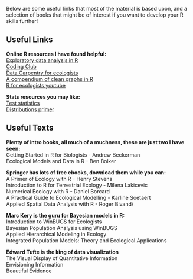 Below are some useful links that most of the material is based upon, and a selection of books that might be of interest if you want to develop your R skills further!

## Useful Links
**Online R resources I have found helpful:**\
[Exploratory data analysis in R](https://bookdown.org/rdpeng/exdata/)\
[Coding Club](https://ourcodingclub.github.io/tutorials)\
[Data Carpentry for ecologists](https://datacarpentry.org/R-ecology-lesson/)\
[A compendium of clean graphs in R](https://www.shinyapps.org/apps/RGraphCompendium/index.php)\
[R for ecologists youtube](https://www.youtube.com/c/RforEcologists/videos)

**Stats resources you may like:**\
[Test statistics](https://onishlab.colostate.edu/wp-content/uploads/2019/07/which_test_flowchart.png)\
[Distributions primer](http://people.stern.nyu.edu/adamodar/pdfiles/papers/statprimer.pdf)


## Useful Texts
**Plenty of intro books, all much of a muchness, these are just two I have seen:**\
Getting Started in R for Biologists - Andrew Beckerman\
Ecological Models and Data in R - Ben Bolker

**Springer has lots of free ebooks, download them while you can:**\
A Primer of Ecology with R - Henry Stevens\
Introduction to R for Terrestrial Ecology - Milena Lakicevic\
Numerical Ecology with R - Daniel Borcard\
A Practical Guide to Ecological Modelling - Karline Soetaert\
Applied Spatial Data Analysis with R - Roger Bivand\

**Marc Kery is the guru for Bayesian models in R:**\
Introduction to WinBUGS for Ecologists\
Bayesian Population Analysis using WinBUGS\
Applied Hierarchical Modeling in Ecology\
Integrated Population Models: Theory and Ecological Applications

**Edward Tufte is the king of data visualization**\
The Visual Display of Quantitative Information\
Envisioning Information\
Beautiful Evidence
